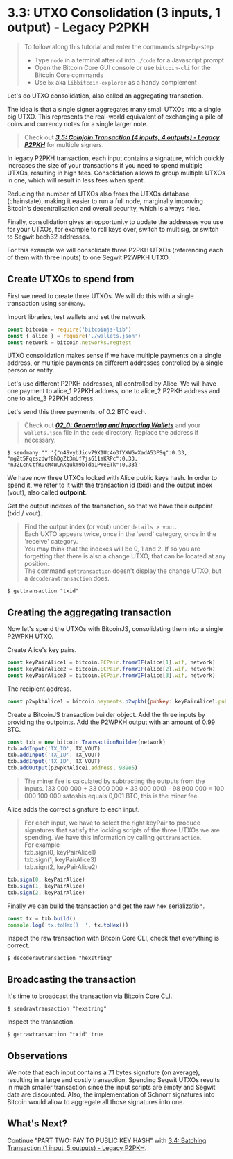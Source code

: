 # 3.3: UTXO Consolidation (3 inputs, 1 output) - Legacy P2PKH

> To follow along this tutorial and enter the commands step-by-step
> * Type `node` in a terminal after `cd` into `./code` for a Javascript prompt
> * Open the Bitcoin Core GUI console or use `bitcoin-cli` for the Bitcoin Core commands
> * Use `bx` aka `Libbitcoin-explorer` as a handy complement 


Let's do UTXO consolidation, also called an aggregating transaction.

The idea is that a single signer aggregates many small UTXOs into a single big UTXO. This represents the real-world 
equivalent of exchanging a pile of coins and currency notes for a single larger note. 
> Check out **_[3.5: Coinjoin Transaction (4 inputs, 4 outputs) - Legacy P2PKH](03_5_P2PKH_Coinjoin_Tx_4_4.md)_** for 
> multiple signers.

In legacy P2PKH transaction, each input contains a signature, which quickly increases the size of your transactions if 
you need to spend multiple UTXOs, resulting in high fees. Consolidation allows to group multiple UTXOs in one, which will
result in less fees when spent.

Reducing the number of UTXOs also frees the UTXOs database (chainstate), making it easier to run a full node, 
marginally improving Bitcoin’s decentralisation and overall security, which is always nice.

Finally, consolidation gives an opportunity to update the addresses you use for your UTXOs, for example to roll keys over, 
switch to multisig, or switch to Segwit bech32 addresses.

For this example we will consolidate three P2PKH UTXOs (referencing each of them with three inputs) to one Segwit P2WPKH UTXO.


## Create UTXOs to spend from

First we need to create three UTXOs. We will do this with a single transaction using `sendmany`.

Import libraries, test wallets and set the network
```javascript
const bitcoin = require('bitcoinjs-lib')
const { alice } = require('./wallets.json')
const network = bitcoin.networks.regtest
```

UTXO consolidation makes sense if we have multiple payments on a single address, or multiple payments on different 
addresses controlled by a single person or entity.

Let's use different P2PKH addresses, all controlled by Alice.
We will have one payment to alice_1 P2PKH address, one to alice_2 P2PKH address and one to alice_3 P2PKH address.

Let's send this three payments, of 0.2 BTC each. 
> Check out **_[02_0: Generating and Importing Wallets](02_0_Generating_and_Importing_Wallets.md)_** and your `wallets.json`
> file in the `code` directory. Replace the address if necessary.
```
$ sendmany "" '{"n4SvybJicv79X1Uc4o3fYXWGwXadA53FSq":0.33, "mgZt5Fqzszdwf8hDgZt3mUf7js611aKRPc":0.33, "n3ZLcnCtfRucM4WLnXqukm9bTdb1PWeETk":0.33}'
```

We have now three UTXOs locked with Alice public keys hash. 
In order to spend it, we refer to it with the transaction id (txid) and the output index (vout), also called **outpoint**.

Get the output indexes of the transaction, so that we have their outpoint (txid / vout).
> Find the output index (or vout) under `details > vout`.   
> Each UXTO appears twice, once in the 'send' category, once in the 'receive' category.   
> You may think that the indexes will be 0, 1 and 2. If so you are forgetting that there is also a change UTXO, that can be located at any position.   
> The command `gettransaction` doesn't display the change UTXO, but a `decoderawtransaction` does.   
```
$ gettransaction "txid"
```


## Creating the aggregating transaction

Now let's spend the UTXOs with BitcoinJS, consolidating them into a single P2WPKH UTXO.

Create Alice's key pairs. 
```javascript
const keyPairAlice1 = bitcoin.ECPair.fromWIF(alice[1].wif, network)
const keyPairAlice2 = bitcoin.ECPair.fromWIF(alice[2].wif, network)
const keyPairAlice3 = bitcoin.ECPair.fromWIF(alice[3].wif, network)
```

The recipient address.
```javascript
const p2wpkhAlice1 = bitcoin.payments.p2wpkh({pubkey: keyPairAlice1.publicKey, network})
```

Create a BitcoinJS transaction builder object.
Add the three inputs by providing the outpoints.
Add the P2WPKH output with an amount of 0.99 BTC.
```javascript
const txb = new bitcoin.TransactionBuilder(network)
txb.addInput('TX_ID', TX_VOUT)
txb.addInput('TX_ID', TX_VOUT)
txb.addInput('TX_ID', TX_VOUT)
txb.addOutput(p2wpkhAlice1.address, 989e5) 
```

> The miner fee is calculated by subtracting the outputs from the inputs.
> (33 000 000 + 33 000 000 + 33 000 000) - 98 900 000 = 100 000
> 100 000 satoshis equals 0,001 BTC, this is the miner fee.

Alice adds the correct signature to each input. 
> For each input, we have to select the right keyPair to produce signatures that satisfy the locking scripts of the three UTXOs we are spending.
> We have this information by calling `gettransaction`.      
> For example   
> txb.sign(0, keyPairAlice1)   
> txb.sign(1, keyPairAlice3)   
> txb.sign(2, keyPairAlice2)   
```javascript
txb.sign(0, keyPairAlice)
txb.sign(1, keyPairAlice)
txb.sign(2, keyPairAlice)
```

Finally we can build the transaction and get the raw hex serialization.
```javascript
const tx = txb.build()
console.log('tx.toHex()  ', tx.toHex())
```

Inspect the raw transaction with Bitcoin Core CLI, check that everything is correct.
```
$ decoderawtransaction "hexstring"
```


## Broadcasting the transaction

It's time to broadcast the transaction via Bitcoin Core CLI.
```
$ sendrawtransaction "hexstring"
```

Inspect the transaction.
```
$ getrawtransaction "txid" true
```


## Observations

We note that each input contains a 71 bytes signature (on average), resulting in a large and costly transaction.
Spending Segwit UTXOs results in much smaller transaction since the input scripts are empty and Segwit data are discounted.
Also, the implementation of Schnorr signatures into Bitcoin would allow to aggregate all those signatures into one.  


## What's Next?

Continue "PART TWO: PAY TO PUBLIC KEY HASH" with [3.4: Batching Transaction (1 input, 5 outputs) - Legacy P2PKH](03_4_P2PKH_Batching_Tx_1_5.md).
